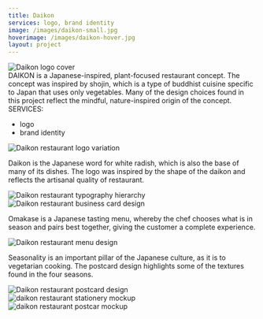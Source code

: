 ```yaml
---
title: Daikon
services: logo, brand identity
image: /images/daikon-small.jpg
hoverimage: /images/daikon-hover.jpg
layout: project
---
```


<img class="img-flex load-hidden" src="{{ site.baseurl }}/images/daikon-1.jpg" alt="Daikon logo cover"/>

<div class="grid push-2 project-text">
  <div class="unit xs-1 m-2-3">
  DAIKON is a Japanese-inspired, plant-focused restaurant concept. The concept was inspired by shojin, which is a type of buddhist cuisine specific to Japan that uses only vegetables. Many of the design choices found in this project reflect the mindful, nature-inspired origin of the concept.
  </div>
  <aside class="unit xs-1 m-1-3">
  SERVICES:
    <ul class="list-group pad-t-1-2">
      <li>logo</li>
      <li>brand identity</li>
    </ul>
  </aside>
</div>

<img class="img-flex load-hidden" src="{{ site.baseurl }}/images/daikon-2.jpg" alt="Daikon restaurant logo variation"/>

<p class="project-text">Daikon is the Japanese word for white radish, which is also the base of many of its dishes. The logo was inspired by the shape of the daikon and reflects the artisanal quality of restaurant.</p>

<img class="img-flex load-hidden" src="{{ site.baseurl }}/images/daikon-3.jpg" alt="Daikon restaurant typography hierarchy"/>
<img class="img-flex load-hidden" src="{{ site.baseurl }}/images/daikon-4.jpg" alt="Daikon restaurant business card design"/>

<p class="project-text">Omakase is a Japanese tasting menu, whereby the chef chooses what is in season and pairs best together, giving the customer a complete experience.</p>

<img class="img-flex load-hidden" src="{{ site.baseurl }}/images/daikon-5.jpg" alt="Daikon restaurant menu design"/>

<p class="project-text">Seasonality is an important pillar of the Japanese culture, as it is to vegetarian cooking. The postcard design highlights some of the textures found in the four seasons.</p>

<img class="img-flex load-hidden" src="{{ site.baseurl }}/images/daikon-6.jpg" alt="Daikon restaurant postcard design"/>
<img class="img-flex load-hidden" src="{{ site.baseurl }}/images/daikon-7.jpg" alt="daikon restaurant stationery mockup"/>
<img class="img-flex load-hidden" src="{{ site.baseurl }}/images/daikon-8.jpg" alt="daikon restaurant postcar mockup"/>
